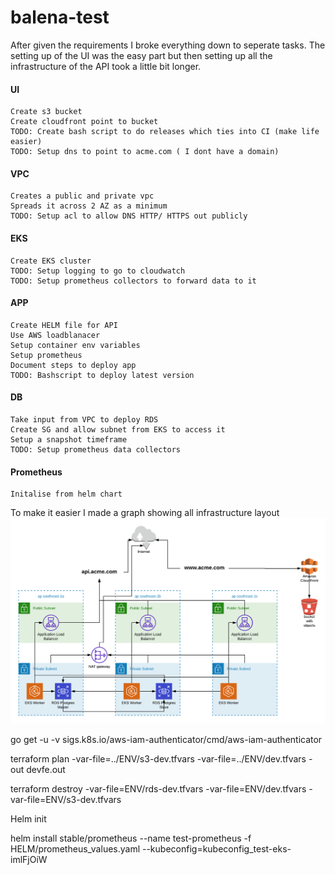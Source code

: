 # balena-test

After given the requirements I broke everything down to seperate tasks. The setting up of the UI was the easy part but then setting up all the infrastructure of the API took a little bit longer.

#### UI
	Create s3 bucket
	Create cloudfront point to bucket 
	TODO: Create bash script to do releases which ties into CI (make life easier)
	TODO: Setup dns to point to acme.com ( I dont have a domain)

#### VPC
	Creates a public and private vpc
	Spreads it across 2 AZ as a minimum
	TODO: Setup acl to allow DNS HTTP/ HTTPS out publicly

#### EKS
	Create EKS cluster 
	TODO: Setup logging to go to cloudwatch 
	TODO: Setup prometheus collectors to forward data to it 

#### APP
	Create HELM file for API
	Use AWS loadblanacer
	Setup container env variables
	Setup prometheus 
	Document steps to deploy app 
	TODO: Bashscript to deploy latest version

#### DB
	Take input from VPC to deploy RDS 
	Create SG and allow subnet from EKS to access it 
	Setup a snapshot timeframe
	TODO: Setup prometheus data collectors

#### Prometheus
	Initalise from helm chart

To make it easier I made a graph showing all infrastructure layout
![alt text](Images/AWS.png "AWS Dev enviroment")




go get -u -v sigs.k8s.io/aws-iam-authenticator/cmd/aws-iam-authenticator


terraform plan -var-file=../ENV/s3-dev.tfvars -var-file=../ENV/dev.tfvars -out devfe.out

terraform destroy -var-file=ENV/rds-dev.tfvars -var-file=ENV/dev.tfvars -var-file=ENV/s3-dev.tfvars


Helm init 

helm install stable/prometheus --name test-prometheus -f HELM/prometheus_values.yaml --kubeconfig=kubeconfig_test-eks-imlFjOiW

